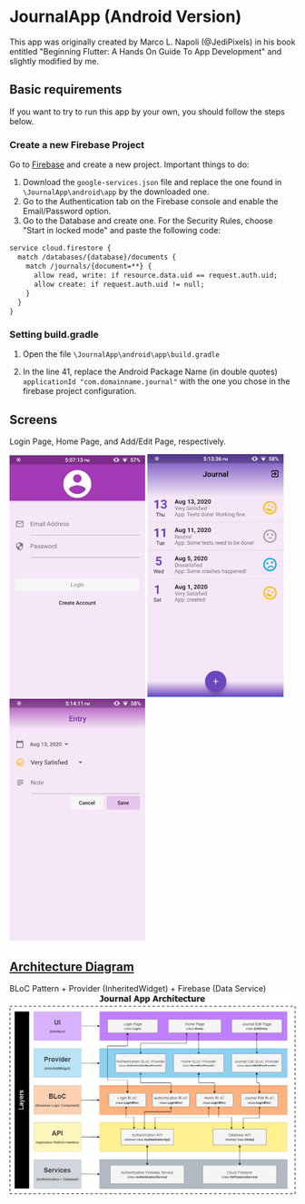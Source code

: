 # JournalApp (Android Version)
This app was originally created by Marco L. Napoli (@JediPixels) in his book entitled "Beginning Flutter: A Hands On Guide To App Development" and slightly modified by me.



## Basic requirements
If you want to try to run this app by your own, you should follow the steps below.

### Create a new Firebase Project
Go to [Firebase](https://console.firebase.google.com) and create a new project. Important things to do:
1) Download the `google-services.json` file and replace the one found in `\JournalApp\android\app` by the downloaded one.
2) Go to the Authentication tab on the Firebase console and enable the Email/Password option.
3) Go to the Database and create one. For the Security Rules, choose "Start in locked mode" and paste the following code:

```rules_version = '2';
service cloud.firestore {
  match /databases/{database}/documents {
    match /journals/{document=**} {
      allow read, write: if resource.data.uid == request.auth.uid;
      allow create: if request.auth.uid != null;
    }
  }
}
```
### Setting build.gradle

1) Open the file `\JournalApp\android\app\build.gradle`

2) In the line 41, replace the Android Package Name (in double quotes)  `applicationId "com.domainname.journal"` with the one you chose in the firebase project configuration.

## Screens
Login Page, Home Page, and Add/Edit Page, respectively.

![LoginPage][]  ![HomePage][]  ![AddEditEntryPage][]



## [Architecture Diagram](https://github.com/Yvson/JournalApp/blob/master/ArchitectureScreens/Journal.drawio)
BLoC Pattern + Provider (InheritedWidget) + Firebase (Data Service)
![Journal][]




[LoginPage]: https://github.com/Yvson/JournalApp/blob/master/ArchitectureScreens/loginPage.png
[HomePage]: https://github.com/Yvson/JournalApp/blob/master/ArchitectureScreens/homePage.png
[AddEditEntryPage]: https://github.com/Yvson/JournalApp/blob/master/ArchitectureScreens/addEditEntryPage.png
[Journal]: https://github.com/Yvson/JournalApp/blob/master/ArchitectureScreens/Journal.png
